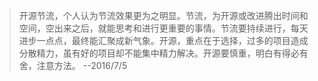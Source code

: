 >开源节流，个人认为节流效果更为之明显。节流，为开源或改进腾出时间和空间，空出来之后，就能思考和进行更重要的事情。节流要持续进行，每天进步一点点，最终能汇聚成新气象。开源，重点在于选择，过多的项目造成分散精力，虽有好的项目却不能集中精力解决。开源要慎重，明白有得必有舍，注意方法。  --2016/7/5
